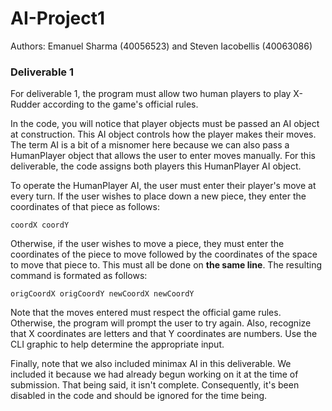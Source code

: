 # AI-Project1

Authors: Emanuel Sharma (40056523) and Steven Iacobellis (40063086)

### Deliverable 1

For deliverable 1, the program must allow two human players to play X-Rudder according to the game's official rules.

In the code, you will notice that player objects must be passed an AI object at construction. This AI object controls how the player makes their moves. The term AI is a bit of a misnomer here because we can also pass a HumanPlayer object that allows the user to enter moves manually. For this deliverable, the code assigns both players this HumanPlayer AI object.

To operate the HumanPlayer AI, the user must enter their player's move at every turn. If the user wishes to place down a new piece, they enter the coordinates of that piece as follows:
```
coordX coordY
```
Otherwise, if the user wishes to move a piece, they must enter the coordinates of the piece to move followed by the coordinates of the space to move that piece to. This must all be done on **the same line**. The resulting command is formated as follows:
```
origCoordX origCoordY newCoordX newCoordY
```
Note that the moves entered must respect the official game rules. Otherwise, the program will prompt the user to try again. Also, recognize that X coordinates are letters and that Y coordinates are numbers. Use the CLI graphic to help determine the appropriate input.

Finally, note that we also included minimax AI in this deliverable. We included it because we had already begun working on it at the time of submission. That being said, it isn't complete. Consequently, it's been disabled in the code and should be ignored for the time being.
